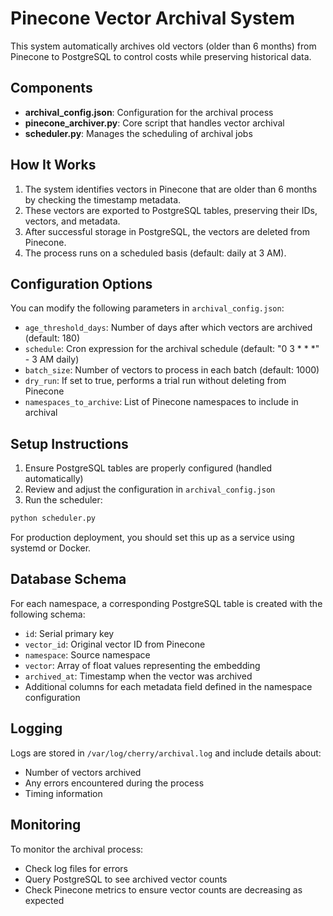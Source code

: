 # Pinecone Vector Archival System

This system automatically archives old vectors (older than 6 months) from Pinecone to PostgreSQL to control costs while preserving historical data.

## Components

- **archival_config.json**: Configuration for the archival process
- **pinecone_archiver.py**: Core script that handles vector archival
- **scheduler.py**: Manages the scheduling of archival jobs

## How It Works

1. The system identifies vectors in Pinecone that are older than 6 months by checking the timestamp metadata.
2. These vectors are exported to PostgreSQL tables, preserving their IDs, vectors, and metadata.
3. After successful storage in PostgreSQL, the vectors are deleted from Pinecone.
4. The process runs on a scheduled basis (default: daily at 3 AM).

## Configuration Options

You can modify the following parameters in `archival_config.json`:

- `age_threshold_days`: Number of days after which vectors are archived (default: 180)
- `schedule`: Cron expression for the archival schedule (default: "0 3 * * *" - 3 AM daily)
- `batch_size`: Number of vectors to process in each batch (default: 1000)
- `dry_run`: If set to true, performs a trial run without deleting from Pinecone
- `namespaces_to_archive`: List of Pinecone namespaces to include in archival

## Setup Instructions

1. Ensure PostgreSQL tables are properly configured (handled automatically)
2. Review and adjust the configuration in `archival_config.json`
3. Run the scheduler:

```bash
python scheduler.py
```

For production deployment, you should set this up as a service using systemd or Docker.

## Database Schema

For each namespace, a corresponding PostgreSQL table is created with the following schema:

- `id`: Serial primary key
- `vector_id`: Original vector ID from Pinecone
- `namespace`: Source namespace
- `vector`: Array of float values representing the embedding
- `archived_at`: Timestamp when the vector was archived
- Additional columns for each metadata field defined in the namespace configuration

## Logging

Logs are stored in `/var/log/cherry/archival.log` and include details about:
- Number of vectors archived
- Any errors encountered during the process
- Timing information

## Monitoring

To monitor the archival process:
- Check log files for errors
- Query PostgreSQL to see archived vector counts
- Check Pinecone metrics to ensure vector counts are decreasing as expected
